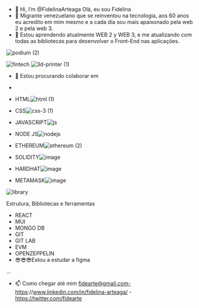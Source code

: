 - 👋 Hi, I’m @FidelinaArteaga Olá, eu sou Fidelina
- 👀 Migrante venezuelano que se reinventou na tecnologia, aos 60 anos eu acredito em mim mesmo e a cada dia sou mais apaixonado pela web 2 e pela web 3.
- 🌱  Estou aprendendo atualmente WEB 2 y WEB 3, e me atualizando com todas as bibliotecas para desenvolver o Front-End nas aplicações.

![podium (2)](https://user-images.githubusercontent.com/91993006/198747932-83da5a2a-8ada-4b87-9207-13d933034dd5.png)

![fintech](https://user-images.githubusercontent.com/91993006/198748167-01900e4c-8884-4721-b9a7-41d54c05f731.png)
![3d-printer (1)](https://user-images.githubusercontent.com/91993006/198747764-82dad6af-e80f-441d-a41a-7ed435b17f98.png)



- 💞️  Estou procurando colaborar em 
-  
- HTML![html (1)](https://user-images.githubusercontent.com/91993006/198746333-e0b83a71-582c-4a2e-82e1-5497faccc996.png)


- CSS![css-3 (1)](https://user-images.githubusercontent.com/91993006/198746470-95a7d02d-af53-41f2-a001-d4e3a1751680.png)

- JAVASCRIPT![js](https://user-images.githubusercontent.com/91993006/198748274-07f23524-db8a-42fc-8e29-787399e2c2b3.png)

- NODE JS![nodejs](https://user-images.githubusercontent.com/91993006/198748526-5c09abca-057e-4186-ab2e-7a917433b71a.png)


- ETHEREUM![ethereum (2)](https://user-images.githubusercontent.com/91993006/198748662-24cb28a3-4ee5-4f24-8187-5a5d31a03cfb.png)

- SOLIDITY![image](https://user-images.githubusercontent.com/91993006/198748816-ab76acb7-9d01-4782-b9f2-4c770c850310.png)

- HARDHAT![image](https://user-images.githubusercontent.com/91993006/198749067-96f8c609-ddde-4ac4-a8f6-2827e1d1df7b.png)

- METAMASK![image](https://user-images.githubusercontent.com/91993006/198749342-5b6221a0-a1f8-4295-b8cf-da04f345117f.png)


![library](https://user-images.githubusercontent.com/91993006/198749435-de76f68b-998d-4145-bdee-96a64da266be.png)

Estrutura, Bibliotecas e ferramentas
- REACT
- MUI
- MONGO DB
- GIT
- GIT LAB
- EVM
- OPENZEPPELIN
- 😎😎😎Estou a estudar a figma



...
- 📫 Como chegar até mim  fidearte@gmail.com-https://www.linkedin.com/in/fidelina-arteaga/ - https://twitter.com/fidearte

<!---
FidelinaArteaga/FidelinaArteaga is a ✨ special ✨ repository because its `README.md` (this file) appears on your GitHub profile.
You can click the Preview link to take a look at your changes.
--->
